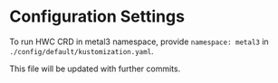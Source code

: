 # Configuration Settings

To run HWC CRD in metal3 namespace, provide `namespace: metal3` in `./config/default/kustomization.yaml`. 

This file will be updated with further commits.
